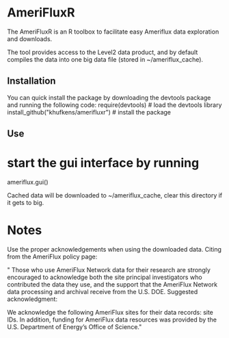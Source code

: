 # AmeriFluxR

The AmeriFluxR is an R toolbox to facilitate easy Ameriflux data exploration and downloads.

The tool provides access to the Level2 data product, and by default compiles the data into one big data file (stored in ~/ameriflux_cache).

## Installation

You can quick install the package by downloading the devtools package and running the following code:
  	require(devtools) # load the devtools library
	install_github("khufkens/amerifluxr") # install the package

## Use

  # start the gui interface by running
  ameriflux.gui()
  
Cached data will be downloaded to ~/ameriflux_cache, clear this directory if it gets to big.

# Notes
Use the proper acknowledgements when using the downloaded data. Citing from the AmeriFlux policy page:

" Those who use AmeriFlux Network data for their research are strongly encouraged to acknowledge both the site principal investigators who contributed the data they use, and the support that the AmeriFlux Network data processing and archival receive from the U.S. DOE. Suggested acknowledgment:

We acknowledge the following AmeriFlux sites for their data records: site IDs. In addition, funding for AmeriFlux data resources was provided by the U.S. Department of Energy’s Office of Science."
